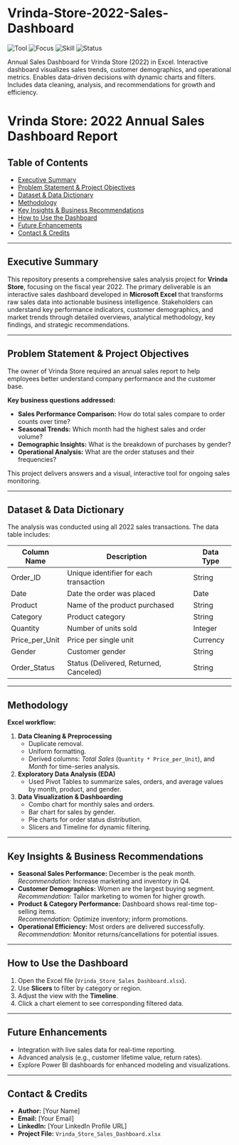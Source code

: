 # Vrinda-Store-2022-Sales-Dashboard

![Tool](https://img.shields.io/badge/Tool-Excel%20%2F%20Google%20Sheets-lightgreen?style=flat-square)
![Focus](https://img.shields.io/badge/Focus-Data%20Cleaning%20%7C%20EDA-blue?style=flat-square)
![Skill](https://img.shields.io/badge/Skill-PivotTables%20%26%20Dashboard-orange?style=flat-square)
![Status](https://img.shields.io/badge/Status-Completed-brightgreen?style=flat-square)

Annual Sales Dashboard for Vrinda Store (2022) in Excel. Interactive dashboard visualizes sales trends, customer demographics, and operational metrics. Enables data-driven decisions with dynamic charts and filters. Includes data cleaning, analysis, and recommendations for growth and efficiency.

# Vrinda Store: 2022 Annual Sales Dashboard Report

## Table of Contents

- [Executive Summary](#executive-summary)
- [Problem Statement & Project Objectives](#problem-statement--project-objectives)
- [Dataset & Data Dictionary](#dataset--data-dictionary)
- [Methodology](#methodology)
- [Key Insights & Business Recommendations](#key-insights--business-recommendations)
- [How to Use the Dashboard](#how-to-use-the-dashboard)
- [Future Enhancements](#future-enhancements)
- [Contact & Credits](#contact--credits)

---

## Executive Summary

This repository presents a comprehensive sales analysis project for **Vrinda Store**, focusing on the fiscal year 2022. The primary deliverable is an interactive sales dashboard developed in **Microsoft Excel** that transforms raw sales data into actionable business intelligence. Stakeholders can understand key performance indicators, customer demographics, and market trends through detailed overviews, analytical methodology, key findings, and strategic recommendations.

---

## Problem Statement & Project Objectives

The owner of Vrinda Store required an annual sales report to help employees better understand company performance and the customer base.

**Key business questions addressed:**
- **Sales Performance Comparison:** How do total sales compare to order counts over time?
- **Seasonal Trends:** Which month had the highest sales and order volume?
- **Demographic Insights:** What is the breakdown of purchases by gender?
- **Operational Analysis:** What are the order statuses and their frequencies?

This project delivers answers and a visual, interactive tool for ongoing sales monitoring.

---

## Dataset & Data Dictionary

The analysis was conducted using all 2022 sales transactions. The data table includes:

| Column Name      | Description                                | Data Type |
|------------------|--------------------------------------------|-----------|
| Order_ID         | Unique identifier for each transaction      | String    |
| Date             | Date the order was placed                   | Date      |
| Product          | Name of the product purchased               | String    |
| Category         | Product category                            | String    |
| Quantity         | Number of units sold                        | Integer   |
| Price_per_Unit   | Price per single unit                       | Currency  |
| Gender           | Customer gender                             | String    |
| Order_Status     | Status (Delivered, Returned, Canceled)      | String    |

---

## Methodology

**Excel workflow:**
1. **Data Cleaning & Preprocessing**
    - Duplicate removal.
    - Uniform formatting.
    - Derived columns: *Total Sales* (`Quantity * Price_per_Unit`), and *Month* for time-series analysis.
2. **Exploratory Data Analysis (EDA)**
    - Used Pivot Tables to summarize sales, orders, and average values by month, product, and gender.
3. **Data Visualization & Dashboarding**
    - Combo chart for monthly sales and orders.
    - Bar chart for sales by gender.
    - Pie charts for order status distribution.
    - Slicers and Timeline for dynamic filtering.

---

## Key Insights & Business Recommendations

- **Seasonal Sales Performance:** December is the peak month.  
  *Recommendation:* Increase marketing and inventory in Q4.
- **Customer Demographics:** Women are the largest buying segment.  
  *Recommendation:* Tailor marketing to women for higher growth.
- **Product & Category Performance:** Dashboard shows real-time top-selling items.  
  *Recommendation:* Optimize inventory; inform promotions.
- **Operational Efficiency:** Most orders are delivered successfully.  
  *Recommendation:* Monitor returns/cancellations for potential issues.

---

## How to Use the Dashboard

1. Open the Excel file (`Vrinda_Store_Sales_Dashboard.xlsx`).
2. Use **Slicers** to filter by category or region.
3. Adjust the view with the **Timeline**.
4. Click a chart element to see corresponding filtered data.

---

## Future Enhancements

- Integration with live sales data for real-time reporting.
- Advanced analysis (e.g., customer lifetime value, return rates).
- Explore Power BI dashboards for enhanced modeling and visualizations.

---

## Contact & Credits

- **Author:** [Your Name]
- **Email:** [Your Email]
- **LinkedIn:** [Your LinkedIn Profile URL]
- **Project File:** `Vrinda_Store_Sales_Dashboard.xlsx`
